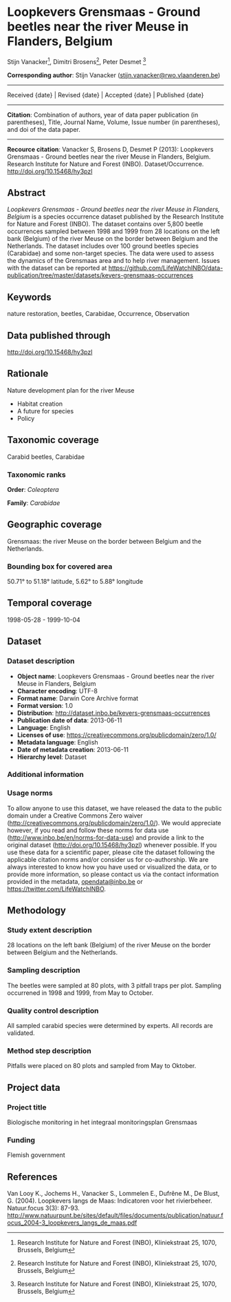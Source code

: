 # Loopkevers Grensmaas - Ground beetles near the river Meuse in Flanders, Belgium

Stijn Vanacker[^1], Dimitri Brosens[^1], Peter Desmet [^1]

[^1]: Research Institute for Nature and Forest (INBO), Kliniekstraat 25, 1070, Brussels, Belgium

**Corresponding author**: Stijn Vanacker (<stijn.vanacker@rwo.vlaanderen.be>)

---

Received {date} | Revised {date} | Accepted {date} | Published {date}

---

**Citation**: Combination of authors, year of data paper publication (in parentheses), Title, Journal Name, Volume, Issue number (in parentheses), and doi of the data paper.

---

**Recource citation**: Vanacker S, Brosens D, Desmet P (2013): Loopkevers Grensmaas - Ground beetles near the river Meuse in Flanders, Belgium. Research Institute for Nature and Forest (INBO). Dataset/Occurrence. <http://doi.org/10.15468/hy3pzl>

## Abstract

*Loopkevers Grensmaas - Ground beetles near the river Meuse in Flanders, Belgium* is a species occurrence dataset published by the Research Institute for Nature and Forest (INBO). The dataset contains over 5,800 beetle occurrences sampled between 1998 and 1999 from 28 locations on the left bank (Belgium) of the river Meuse on the border between Belgium and the Netherlands. The dataset includes over 100 ground beetles species (Carabidae) and some non-target species. The data were used to assess the dynamics of the Grensmaas area and to help river management. Issues with the dataset can be reported at <https://github.com/LifeWatchINBO/data-publication/tree/master/datasets/kevers-grensmaas-occurrences>

## Keywords

nature restoration, beetles, Carabidae, Occurrence, Observation

## Data published through

<http://doi.org/10.15468/hy3pzl>

## Rationale

Nature development plan for the river Meuse

* Habitat creation
* A future for species
* Policy

## Taxonomic coverage

Carabid beetles, Carabidae

### Taxonomic ranks

**Order**: *Coleoptera*

**Family**: *Carabidae*

## Geographic coverage

Grensmaas: the river Meuse on the border between Belgium and the Netherlands.

### Bounding box for covered area

50.71° to 51.18° latitude, 5.62° to 5.88° longitude

## Temporal coverage

1998-05-28 - 1999-10-04

## Dataset

### Dataset description

* **Object name**: Loopkevers Grensmaas - Ground beetles near the river Meuse in Flanders, Belgium
* **Character encoding**: UTF-8
* **Format name**: Darwin Core Archive format
* **Format version**: 1.0
* **Distribution**: <http://dataset.inbo.be/kevers-grensmaas-occurrences>
* **Publication date of data**: 2013-06-11
* **Language**: English
* **Licenses of use**: <https://creativecommons.org/publicdomain/zero/1.0/>
* **Metadata language**: English
* **Date of metadata creation**: 2013-06-11
* **Hierarchy level**: Dataset

### Additional information

### Usage norms

To allow anyone to use this dataset, we have released the data to the public domain under a Creative Commons Zero waiver (<http://creativecommons.org/publicdomain/zero/1.0/>). We would appreciate however, if you read and follow these norms for data use (<http://www.inbo.be/en/norms-for-data-use>) and provide a link to the original dataset (<http://doi.org/10.15468/hy3pzl>) whenever possible. If you use these data for a scientific paper, please cite the dataset following the applicable citation norms and/or consider us for co-authorship. We are always interested to know how you have used or visualized the data, or to provide more information, so please contact us via the contact information provided in the metadata, <opendata@inbo.be> or <https://twitter.com/LifeWatchINBO>.

## Methodology

### Study extent description

28 locations on the left bank (Belgium) of the river Meuse on the border between Belgium and the Netherlands.

### Sampling description

The beetles were sampled at 80 plots, with 3 pitfall traps per plot. Sampling occurrened in 1998 and 1999, from May to October.

### Quality control description

All sampled carabid species were determined by experts. All records are validated.

### Method step description

Pitfalls were placed on 80 plots and sampled from May to Oktober.

## Project data

### Project title

Biologische monitoring in het integraal monitoringsplan Grensmaas

### Funding

Flemish government

## References

Van Looy K., Jochems H., Vanacker S., Lommelen E., Dufrêne M., De Blust, G. (2004). Loopkevers langs de Maas: Indicatoren voor het rivierbeheer. Natuur.focus 3(3): 87-93. <http://www.natuurpunt.be/sites/default/files/documents/publication/natuur.focus_2004-3_loopkevers_langs_de_maas.pdf>
